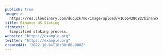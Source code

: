 ```yaml
---
publish: true
image: >-
  https://res.cloudinary.com/duquzk7m6/image/upload/v1665428682/binance-us-staking_lbxzyi.png
title: Binance US Staking
richtext: |
  Simplified staking process.
website: "https://example.org"
twitter: "https://example.org"
createdAt: "2022-10-04T18:30:00.000Z"
---
```

